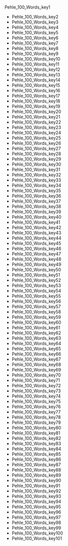 Pehle_100_Words_key1



- Pehle_100_Words_key2
- Pehle_100_Words_key3
- Pehle_100_Words_key4
- Pehle_100_Words_key5
- Pehle_100_Words_key6
- Pehle_100_Words_key7
- Pehle_100_Words_key8
- Pehle_100_Words_key9
- Pehle_100_Words_key10
- Pehle_100_Words_key11
- Pehle_100_Words_key12
- Pehle_100_Words_key13
- Pehle_100_Words_key14
- Pehle_100_Words_key15
- Pehle_100_Words_key16
- Pehle_100_Words_key17
- Pehle_100_Words_key18
- Pehle_100_Words_key19
- Pehle_100_Words_key20
- Pehle_100_Words_key21
- Pehle_100_Words_key22
- Pehle_100_Words_key23
- Pehle_100_Words_key24
- Pehle_100_Words_key25
- Pehle_100_Words_key26
- Pehle_100_Words_key27
- Pehle_100_Words_key28
- Pehle_100_Words_key29
- Pehle_100_Words_key30
- Pehle_100_Words_key31
- Pehle_100_Words_key32
- Pehle_100_Words_key33
- Pehle_100_Words_key34
- Pehle_100_Words_key35
- Pehle_100_Words_key36
- Pehle_100_Words_key37
- Pehle_100_Words_key38
- Pehle_100_Words_key39
- Pehle_100_Words_key40
- Pehle_100_Words_key41
- Pehle_100_Words_key42
- Pehle_100_Words_key43
- Pehle_100_Words_key44
- Pehle_100_Words_key45
- Pehle_100_Words_key46
- Pehle_100_Words_key47
- Pehle_100_Words_key48
- Pehle_100_Words_key49
- Pehle_100_Words_key50
- Pehle_100_Words_key51
- Pehle_100_Words_key52
- Pehle_100_Words_key53
- Pehle_100_Words_key54
- Pehle_100_Words_key55
- Pehle_100_Words_key56
- Pehle_100_Words_key57
- Pehle_100_Words_key58
- Pehle_100_Words_key59
- Pehle_100_Words_key60
- Pehle_100_Words_key61
- Pehle_100_Words_key62
- Pehle_100_Words_key63
- Pehle_100_Words_key64
- Pehle_100_Words_key65
- Pehle_100_Words_key66
- Pehle_100_Words_key67
- Pehle_100_Words_key68
- Pehle_100_Words_key69
- Pehle_100_Words_key70
- Pehle_100_Words_key71
- Pehle_100_Words_key72
- Pehle_100_Words_key73
- Pehle_100_Words_key74
- Pehle_100_Words_key75
- Pehle_100_Words_key76
- Pehle_100_Words_key77
- Pehle_100_Words_key78
- Pehle_100_Words_key79
- Pehle_100_Words_key80
- Pehle_100_Words_key81
- Pehle_100_Words_key82
- Pehle_100_Words_key83
- Pehle_100_Words_key84
- Pehle_100_Words_key85
- Pehle_100_Words_key86
- Pehle_100_Words_key87
- Pehle_100_Words_key88
- Pehle_100_Words_key89
- Pehle_100_Words_key90
- Pehle_100_Words_key91
- Pehle_100_Words_key92
- Pehle_100_Words_key93
- Pehle_100_Words_key94
- Pehle_100_Words_key95
- Pehle_100_Words_key96
- Pehle_100_Words_key97
- Pehle_100_Words_key98
- Pehle_100_Words_key99
- Pehle_100_Words_key100
- Pehle_100_Words_key101
